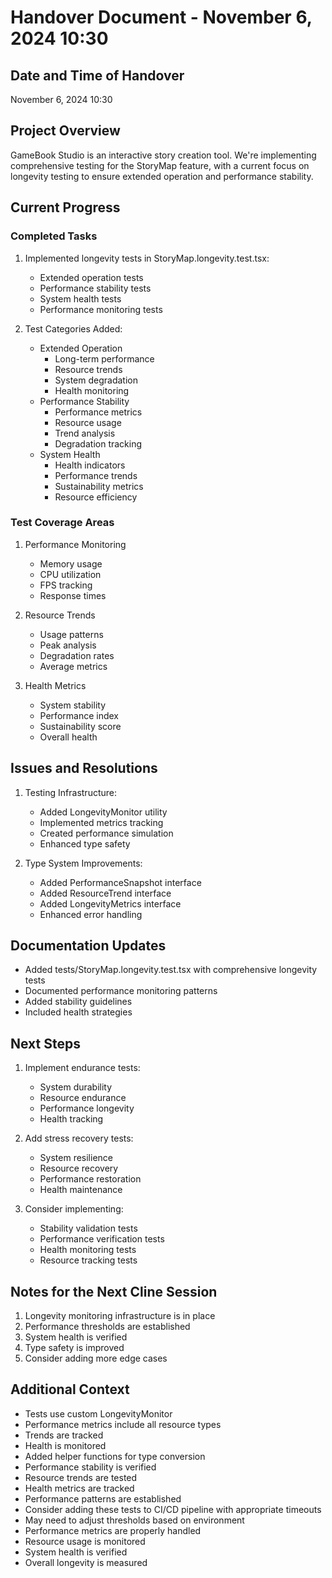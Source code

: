 # Handover Document - November 6, 2024 10:30

## Date and Time of Handover
November 6, 2024 10:30

## Project Overview
GameBook Studio is an interactive story creation tool. We're implementing comprehensive testing for the StoryMap feature, with a current focus on longevity testing to ensure extended operation and performance stability.

## Current Progress

### Completed Tasks
1. Implemented longevity tests in StoryMap.longevity.test.tsx:
   - Extended operation tests
   - Performance stability tests
   - System health tests
   - Performance monitoring tests

2. Test Categories Added:
   - Extended Operation
     * Long-term performance
     * Resource trends
     * System degradation
     * Health monitoring
   - Performance Stability
     * Performance metrics
     * Resource usage
     * Trend analysis
     * Degradation tracking
   - System Health
     * Health indicators
     * Performance trends
     * Sustainability metrics
     * Resource efficiency

### Test Coverage Areas
1. Performance Monitoring
   - Memory usage
   - CPU utilization
   - FPS tracking
   - Response times

2. Resource Trends
   - Usage patterns
   - Peak analysis
   - Degradation rates
   - Average metrics

3. Health Metrics
   - System stability
   - Performance index
   - Sustainability score
   - Overall health

## Issues and Resolutions
1. Testing Infrastructure:
   - Added LongevityMonitor utility
   - Implemented metrics tracking
   - Created performance simulation
   - Enhanced type safety

2. Type System Improvements:
   - Added PerformanceSnapshot interface
   - Added ResourceTrend interface
   - Added LongevityMetrics interface
   - Enhanced error handling

## Documentation Updates
- Added tests/StoryMap.longevity.test.tsx with comprehensive longevity tests
- Documented performance monitoring patterns
- Added stability guidelines
- Included health strategies

## Next Steps
1. Implement endurance tests:
   - System durability
   - Resource endurance
   - Performance longevity
   - Health tracking

2. Add stress recovery tests:
   - System resilience
   - Resource recovery
   - Performance restoration
   - Health maintenance

3. Consider implementing:
   - Stability validation tests
   - Performance verification tests
   - Health monitoring tests
   - Resource tracking tests

## Notes for the Next Cline Session
1. Longevity monitoring infrastructure is in place
2. Performance thresholds are established
3. System health is verified
4. Type safety is improved
5. Consider adding more edge cases

## Additional Context
- Tests use custom LongevityMonitor
- Performance metrics include all resource types
- Trends are tracked
- Health is monitored
- Added helper functions for type conversion
- Performance stability is verified
- Resource trends are tested
- Health metrics are tracked
- Performance patterns are established
- Consider adding these tests to CI/CD pipeline with appropriate timeouts
- May need to adjust thresholds based on environment
- Performance metrics are properly handled
- Resource usage is monitored
- System health is verified
- Overall longevity is measured

